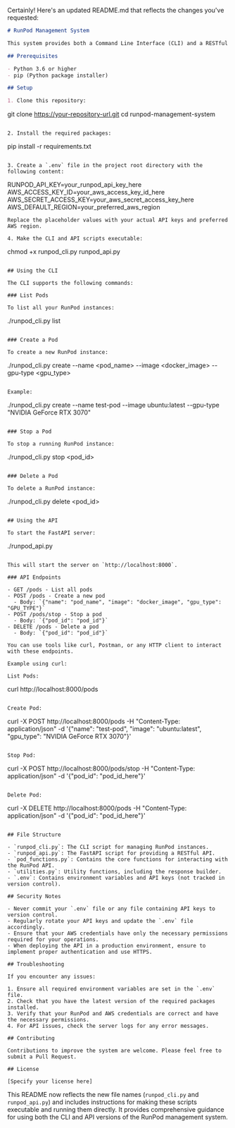 Certainly! Here's an updated README.md that reflects the changes you've requested:

```markdown
# RunPod Management System

This system provides both a Command Line Interface (CLI) and a RESTful API for managing RunPod instances, including listing, creating, stopping, and deleting pods.

## Prerequisites

- Python 3.6 or higher
- pip (Python package installer)

## Setup

1. Clone this repository:
   ```
   git clone https://your-repository-url.git
   cd runpod-management-system
   ```

2. Install the required packages:
   ```
   pip install -r requirements.txt
   ```

3. Create a `.env` file in the project root directory with the following content:
   ```
   RUNPOD_API_KEY=your_runpod_api_key_here
   AWS_ACCESS_KEY_ID=your_aws_access_key_id_here
   AWS_SECRET_ACCESS_KEY=your_aws_secret_access_key_here
   AWS_DEFAULT_REGION=your_preferred_aws_region
   ```
   Replace the placeholder values with your actual API keys and preferred AWS region.

4. Make the CLI and API scripts executable:
   ```
   chmod +x runpod_cli.py runpod_api.py
   ```

## Using the CLI

The CLI supports the following commands:

### List Pods

To list all your RunPod instances:

```
./runpod_cli.py list
```

### Create a Pod

To create a new RunPod instance:

```
./runpod_cli.py create --name <pod_name> --image <docker_image> --gpu-type <gpu_type>
```

Example:
```
./runpod_cli.py create --name test-pod --image ubuntu:latest --gpu-type "NVIDIA GeForce RTX 3070"
```

### Stop a Pod

To stop a running RunPod instance:

```
./runpod_cli.py stop <pod_id>
```

### Delete a Pod

To delete a RunPod instance:

```
./runpod_cli.py delete <pod_id>
```

## Using the API

To start the FastAPI server:

```
./runpod_api.py
```

This will start the server on `http://localhost:8000`.

### API Endpoints

- GET /pods - List all pods
- POST /pods - Create a new pod
  - Body: `{"name": "pod_name", "image": "docker_image", "gpu_type": "GPU_TYPE"}`
- POST /pods/stop - Stop a pod
  - Body: `{"pod_id": "pod_id"}`
- DELETE /pods - Delete a pod
  - Body: `{"pod_id": "pod_id"}`

You can use tools like curl, Postman, or any HTTP client to interact with these endpoints.

Example using curl:

List Pods:
```
curl http://localhost:8000/pods
```

Create Pod:
```
curl -X POST http://localhost:8000/pods -H "Content-Type: application/json" -d '{"name": "test-pod", "image": "ubuntu:latest", "gpu_type": "NVIDIA GeForce RTX 3070"}'
```

Stop Pod:
```
curl -X POST http://localhost:8000/pods/stop -H "Content-Type: application/json" -d '{"pod_id": "pod_id_here"}'
```

Delete Pod:
```
curl -X DELETE http://localhost:8000/pods -H "Content-Type: application/json" -d '{"pod_id": "pod_id_here"}'
```

## File Structure

- `runpod_cli.py`: The CLI script for managing RunPod instances.
- `runpod_api.py`: The FastAPI script for providing a RESTful API.
- `pod_functions.py`: Contains the core functions for interacting with the RunPod API.
- `utilities.py`: Utility functions, including the response builder.
- `.env`: Contains environment variables and API keys (not tracked in version control).

## Security Notes

- Never commit your `.env` file or any file containing API keys to version control.
- Regularly rotate your API keys and update the `.env` file accordingly.
- Ensure that your AWS credentials have only the necessary permissions required for your operations.
- When deploying the API in a production environment, ensure to implement proper authentication and use HTTPS.

## Troubleshooting

If you encounter any issues:

1. Ensure all required environment variables are set in the `.env` file.
2. Check that you have the latest version of the required packages installed.
3. Verify that your RunPod and AWS credentials are correct and have the necessary permissions.
4. For API issues, check the server logs for any error messages.

## Contributing

Contributions to improve the system are welcome. Please feel free to submit a Pull Request.

## License

[Specify your license here]
```

This README now reflects the new file names (`runpod_cli.py` and `runpod_api.py`) and includes instructions for making these scripts executable and running them directly. It provides comprehensive guidance for using both the CLI and API versions of the RunPod management system.
